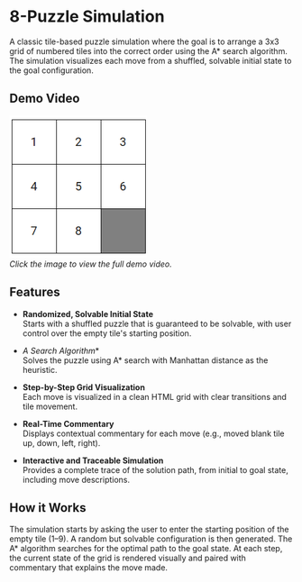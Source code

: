 # 8-Puzzle Simulation

A classic tile-based puzzle simulation where the goal is to arrange a 3x3 grid of numbered tiles into the correct order using the A* search algorithm. The simulation visualizes each move from a shuffled, solvable initial state to the goal configuration.

## Demo Video

[![Demo Thumbnail](./8-Puzzle_Thumbnail.png)](./8-Puzzle_Simulation_Demo.mp4)  
*Click the image to view the full demo video.*

## Features

- **Randomized, Solvable Initial State**  
  Starts with a shuffled puzzle that is guaranteed to be solvable, with user control over the empty tile's starting position.

- **A* Search Algorithm**  
  Solves the puzzle using A* search with Manhattan distance as the heuristic.

- **Step-by-Step Grid Visualization**  
  Each move is visualized in a clean HTML grid with clear transitions and tile movement.

- **Real-Time Commentary**  
  Displays contextual commentary for each move (e.g., moved blank tile up, down, left, right).

- **Interactive and Traceable Simulation**  
  Provides a complete trace of the solution path, from initial to goal state, including move descriptions.

## How it Works

The simulation starts by asking the user to enter the starting position of the empty tile (1–9). A random but solvable configuration is then generated. The A* algorithm searches for the optimal path to the goal state. At each step, the current state of the grid is rendered visually and paired with commentary that explains the move made.